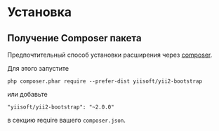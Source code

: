 Установка
============

## Получение Composer пакета

Предпочтительный способ установки расширения через [composer](https://getcomposer.org/download/).

Для этого запустите

```
php composer.phar require --prefer-dist yiisoft/yii2-bootstrap
```

или добавьте

```
"yiisoft/yii2-bootstrap": "~2.0.0"
```

в секцию require вашего `composer.json`.
